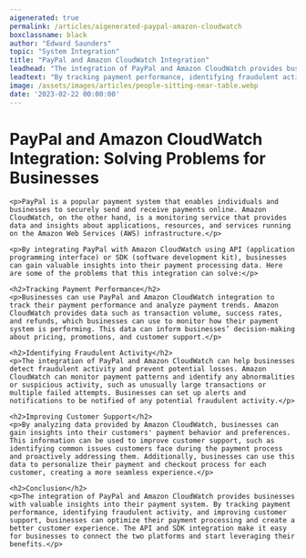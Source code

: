 ```yaml
---
aigenerated: true
permalink: /articles/aigenerated-paypal-amazon-cloudwatch
boxclassname: black
author: "Edward Saunders"
topic: "System Integration"
title: "PayPal and Amazon CloudWatch Integration"
leadhead: "The integration of PayPal and Amazon CloudWatch provides businesses with valuable insights into their payment system"
leadtext: "By tracking payment performance, identifying fraudulent activity, and improving customer support, businesses can optimize their payment processing and create a better customer experience. The API and SDK integration make it easy for businesses to connect the two platforms and start leveraging their benefits."
image: /assets/images/articles/people-sitting-near-table.webp
date: '2023-02-22 00:00:00'
---
```

<div class="arttext">	<h1>PayPal and Amazon CloudWatch Integration: Solving Problems for Businesses</h1>

	<p>PayPal is a popular payment system that enables individuals and businesses to securely send and receive payments online. Amazon CloudWatch, on the other hand, is a monitoring service that provides data and insights about applications, resources, and services running on the Amazon Web Services (AWS) infrastructure.</p>

	<p>By integrating PayPal with Amazon CloudWatch using API (application programming interface) or SDK (software development kit), businesses can gain valuable insights into their payment processing data. Here are some of the problems that this integration can solve:</p>

	<h2>Tracking Payment Performance</h2>
	<p>Businesses can use PayPal and Amazon CloudWatch integration to track their payment performance and analyze payment trends. Amazon CloudWatch provides data such as transaction volume, success rates, and refunds, which businesses can use to monitor how their payment system is performing. This data can inform businesses’ decision-making about pricing, promotions, and customer support.</p>

	<h2>Identifying Fraudulent Activity</h2>
	<p>The integration of PayPal and Amazon CloudWatch can help businesses detect fraudulent activity and prevent potential losses. Amazon CloudWatch can monitor payment patterns and identify any abnormalities or suspicious activity, such as unusually large transactions or multiple failed attempts. Businesses can set up alerts and notifications to be notified of any potential fraudulent activity.</p>

	<h2>Improving Customer Support</h2>
	<p>By analyzing data provided by Amazon CloudWatch, businesses can gain insights into their customers' payment behavior and preferences. This information can be used to improve customer support, such as identifying common issues customers face during the payment process and proactively addressing them. Additionally, businesses can use this data to personalize their payment and checkout process for each customer, creating a more seamless experience.</p>

	<h2>Conclusion</h2>
	<p>The integration of PayPal and Amazon CloudWatch provides businesses with valuable insights into their payment system. By tracking payment performance, identifying fraudulent activity, and improving customer support, businesses can optimize their payment processing and create a better customer experience. The API and SDK integration make it easy for businesses to connect the two platforms and start leveraging their benefits.</p>
</div>